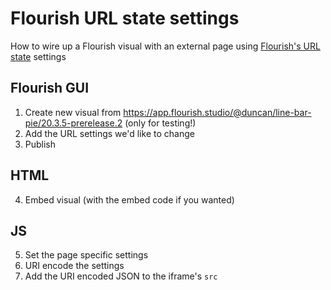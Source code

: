 # Flourish URL state settings

How to wire up a Flourish visual with an external page using [Flourish's URL state](https://github.com/kiln/flourish-url-state) settings

## Flourish GUI

1. Create new visual from https://app.flourish.studio/@duncan/line-bar-pie/20.3.5-prerelease.2 (only for testing!)
2. Add the URL settings we'd like to change
3. Publish

## HTML

4. Embed visual (with the embed code if you wanted)

## JS

5. Set the page specific settings
6. URI encode the settings
7. Add the URI encoded JSON to the iframe's `src`
